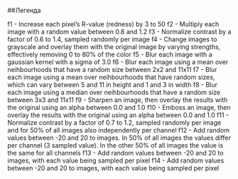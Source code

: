 ##Легенда

f1  - Increase each pixel’s R-value (redness) by 3 to 50
f2  - Multiply each image with a random value between 0.8 and 1.2
f3  - Normalize contrast by a factor of 0.6 to 1.4, sampled randomly per image
f4  - Change images to grayscale and overlay them with the original image by varying strengths, effectively removing 0 to 80% of the color
f5  - Blur each image with a gaussian kernel with a sigma of 3.0
f6  - Blur each image using a mean over neihbourhoods that have a random size between 2x2 and 11x11
f7  - Blur each image using a mean over neihbourhoods that have random sizes, which can vary between 5 and 11 in height and 1 and 3 in width
f8  - Blur each image using a median over neihbourhoods that have a random size between 3x3 and 11x11
f9  - Sharpen an image, then overlay the results with the original using an alpha between 0.0 and 1.0
f10 - Emboss an image, then overlay the results with the original using an alpha between 0.0 and 1.0
f11 - Normalize contrast by a factor of 0.7 to 1.2, sampled randomly per image and for 50% of all images also independently per channel
f12 - Add random values between -20 and 20 to images. In 50% of all images the values differ per channel (3 sampled value). In the other 50% of all images the value is the same for all channels
f13 - Add random values between -20 and 20 to images, with each value being sampled per pixel
f14 - Add random values between -20 and 20 to images, with each value being sampled per pixel
